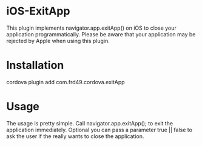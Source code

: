 # iOS-ExitApp
This plugin implements navigator.app.exitApp() on iOS to close your application programmatically. Please be aware that your application may be rejected by Apple when using this plugin.

# Installation
cordova plugin add com.frd49.cordova.exitApp

# Usage
The usage is pretty simple. Call navigator.app.exitApp(); to exit the application immediately. Optional you can pass a parameter true || false to ask the user if the really wants to close the application.